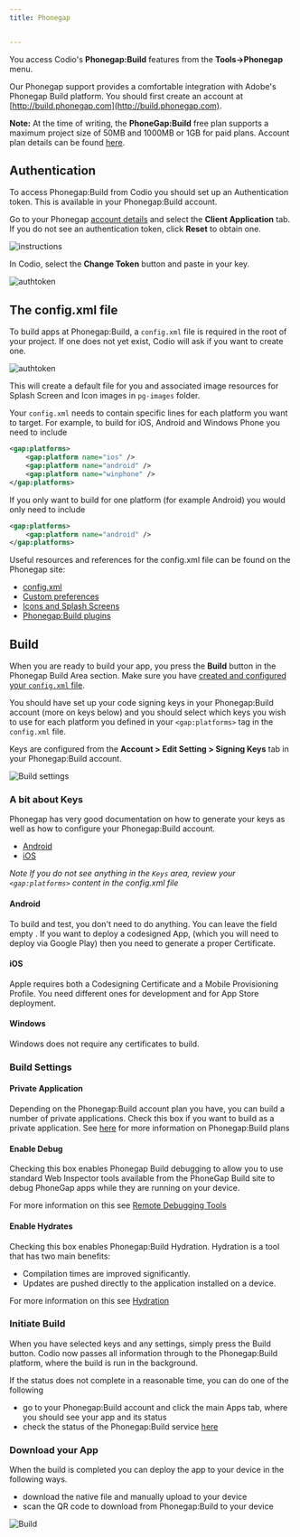 ```yaml
---
title: Phonegap


---
```


You access Codio's **Phonegap:Build** features from the **Tools->Phonegap** menu.

Our Phonegap support provides a comfortable integration with Adobe's Phonegap Build platform. You should first create an account at [http://build.phonegap.com](http://build.phonegap.com).

**Note:** At the time of writing, the **PhoneGap:Build** free plan supports a maximum project size of 50MB and 1000MB or 1GB for paid plans. Account plan details can be found [here](https://build.phonegap.com/plans).

## Authentication
To access Phonegap:Build from Codio you should set up an Authentication token. This is available in your Phonegap:Build account.

Go to your Phonegap [account details](https://build.phonegap.com/people/edit) and select the **Client Application** tab. If you do not see an authentication token, click **Reset** to obtain one.

![instructions](/img/phonegap-token-help.gif)

In Codio, select the **Change Token** button and paste in your key.

![authtoken](/img/authtoken.png)
## The config.xml file
To build apps at Phonegap:Build, a `config.xml` file is required in the root of your project. If one does not yet exist, Codio will ask if you want to create one.

![authtoken](/img/config.png)

This will create a default file for you and associated image resources for Splash Screen and Icon images in `pg-images` folder.

Your `config.xml` needs to contain specific lines for each platform you want to target. For example, to build for iOS, Android and Windows Phone you need to include

```xml
<gap:platforms>
    <gap:platform name="ios" />
    <gap:platform name="android" />
    <gap:platform name="winphone" />
</gap:platforms>
```

If you only want to build for one platform (for example Android) you would only need to include

```xml
<gap:platforms>
    <gap:platform name="android" />
</gap:platforms>
```

Useful resources and references for the config.xml file can be found on the Phonegap site:

- [config.xml](http://docs.phonegap.com/phonegap-build/configuring/)
- [Custom preferences](http://docs.phonegap.com/phonegap-build/configuring/preferences/)
- [Icons and Splash Screens](http://docs.phonegap.com/phonegap-build/configuring/icons-and-splash/)
- [Phonegap:Build plugins](http://docs.phonegap.com/phonegap-build/configuring/plugins/)
## Build
When you are ready to build your app, you press the **Build** button in the Phonegap Build Area section. Make sure you have [created and configured your `config.xml` file](/project/ide/tools/phonegap/#the-configxml-file).

You should have set up your code signing keys in your Phonegap:Build account (more on keys below) and you should select which keys you wish to use for each platform you defined in your `<gap:platforms>` tag in the `config.xml` file.

Keys are configured from the **Account > Edit Setting > Signing Keys** tab in your Phonegap:Build account.

![Build settings](/img/buildsettings.png)


### A bit about Keys

Phonegap has very good documentation on how to generate your keys as well as how to configure your Phonegap:Build account.

- [Android](http://docs.phonegap.com/phonegap-build/signing/android/)
- [iOS](http://docs.phonegap.com/phonegap-build/signing/ios/)

*Note If you do not see anything in the `Keys` area, review your `<gap:platforms>` content in the config.xml file*

#### Android
To build and test, you don't need to do anything. You can leave the field empty . If you want to deploy a codesigned App, (which you will need to deploy via Google Play) then you need to generate a proper Certificate.

#### iOS
Apple requires both a Codesigning Certificate and a Mobile Provisioning Profile. You need different ones for development and for App Store deployment.

#### Windows
Windows does not require any certificates to build.


### Build Settings

#### Private Application

Depending on the Phonegap:Build account plan you have, you can build a number of private applications. Check this box if you want to build as a private application. See [here](https://build.phonegap.com/plans) for more information on Phonegap:Build plans

#### Enable Debug

Checking this box enables Phonegap Build debugging to allow you to use standard Web Inspector tools available from the PhoneGap Build site to debug PhoneGap apps while they are running on your device.

For more information on this see [Remote Debugging Tools](http://docs.phonegap.com/references/developer-app/debugging/)

#### Enable Hydrates

Checking this box enables Phonegap:Build Hydration. Hydration is a tool that has two main benefits:

- Compilation times are improved significantly.
- Updates are pushed directly to the application installed on a device.

For more information on this see [Hydration](http://docs.phonegap.com/phonegap-build/tools/hydration/)

### Initiate Build
When you have selected keys and any settings, simply press the Build button. Codio now passes all information through to the Phonegap:Build platform, where the build is run in the background.

If the status does not complete in a reasonable time, you can do one of the following

- go to your Phonegap:Build account and click the main Apps tab, where you should see your app and its status
- check the status of the Phonegap:Build service [here](http://status.build.phonegap.com/)

### Download your App
When the build is completed you can deploy the app to your device in the following ways.

- download the native file and manually upload to your device
- scan the QR code to download from Phonegap:Build to your device

![Build](/img/build.png)



